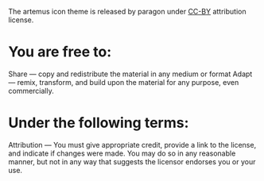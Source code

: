 The artemus icon theme is released by paragon under [CC-BY](http://creativecommons.org/licenses/by/4.0/) attribution license.


# You are free to:

Share — copy and redistribute the material in any medium or format
Adapt — remix, transform, and build upon the material
for any purpose, even commercially.

# Under the following terms:

Attribution — You must give appropriate credit, provide a link to the license, and indicate if changes were made. You may do so in any reasonable manner, but not in any way that suggests the licensor endorses you or your use. 
